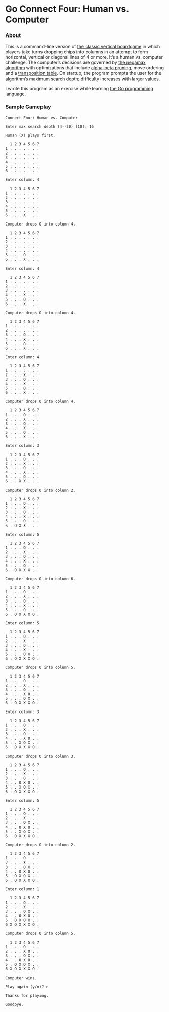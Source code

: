 # Go Connect Four: Human vs. Computer

### About

This is a command-line version of [the classic vertical boardgame](https://en.wikipedia.org/wiki/Connect_Four) in which players take turns dropping chips into columns in an attempt to form horizontal, vertical or diagonal lines of 4 or more.  It’s a human vs. computer challenge.  The computer’s decisions are governed by [the negamax algorithm](https://en.wikipedia.org/wiki/Negamax) with optimizations that include [alpha-beta pruning](https://en.wikipedia.org/wiki/Alpha%E2%80%93beta_pruning), move ordering and a [transposition table](https://en.wikipedia.org/wiki/Transposition_table).  On startup, the program prompts the user for the algorithm’s maximum search depth; difficulty increases with larger values.   

I wrote this program as an exercise while learning [the Go programming language](https://en.wikipedia.org/wiki/Go_(programming_language)).

### Sample Gameplay
```
Connect Four: Human vs. Computer     

Enter max search depth (4--20) [10]: 16

Human (X) plays first.

  1 2 3 4 5 6 7       
1 . . . . . . .       
2 . . . . . . .       
3 . . . . . . .       
4 . . . . . . .       
5 . . . . . . .       
6 . . . . . . .       

Enter column: 4

  1 2 3 4 5 6 7 
1 . . . . . . . 
2 . . . . . . . 
3 . . . . . . . 
4 . . . . . . . 
5 . . . . . . . 
6 . . . X . . . 

Computer drops O into column 4.

  1 2 3 4 5 6 7
1 . . . . . . .
2 . . . . . . .
3 . . . . . . .
4 . . . . . . .
5 . . . O . . .
6 . . . X . . .

Enter column: 4

  1 2 3 4 5 6 7
1 . . . . . . .
2 . . . . . . .
3 . . . . . . .
4 . . . X . . .
5 . . . O . . .
6 . . . X . . .

Computer drops O into column 4.

  1 2 3 4 5 6 7
1 . . . . . . .
2 . . . . . . .
3 . . . O . . .
4 . . . X . . .
5 . . . O . . .
6 . . . X . . .

Enter column: 4

  1 2 3 4 5 6 7
1 . . . . . . .
2 . . . X . . .
3 . . . O . . .
4 . . . X . . .
5 . . . O . . .
6 . . . X . . .

Computer drops O into column 4.

  1 2 3 4 5 6 7
1 . . . O . . .
2 . . . X . . .
3 . . . O . . .
4 . . . X . . .
5 . . . O . . .
6 . . . X . . .

Enter column: 3

  1 2 3 4 5 6 7
1 . . . O . . .
2 . . . X . . .
3 . . . O . . .
4 . . . X . . .
5 . . . O . . .
6 . . X X . . .

Computer drops O into column 2.

  1 2 3 4 5 6 7
1 . . . O . . .
2 . . . X . . .
3 . . . O . . .
4 . . . X . . .
5 . . . O . . .
6 . O X X . . .

Enter column: 5

  1 2 3 4 5 6 7
1 . . . O . . .
2 . . . X . . .
3 . . . O . . .
4 . . . X . . .
5 . . . O . . .
6 . O X X X . .

Computer drops O into column 6.

  1 2 3 4 5 6 7
1 . . . O . . .
2 . . . X . . .
3 . . . O . . .
4 . . . X . . .
5 . . . O . . .
6 . O X X X O .

Enter column: 5

  1 2 3 4 5 6 7
1 . . . O . . .
2 . . . X . . .
3 . . . O . . .
4 . . . X . . .
5 . . . O X . .
6 . O X X X O .

Computer drops O into column 5.

  1 2 3 4 5 6 7
1 . . . O . . .
2 . . . X . . .
3 . . . O . . .
4 . . . X O . .
5 . . . O X . .
6 . O X X X O .

Enter column: 3

  1 2 3 4 5 6 7
1 . . . O . . .
2 . . . X . . .
3 . . . O . . .
4 . . . X O . .
5 . . X O X . .
6 . O X X X O .

Computer drops O into column 3.

  1 2 3 4 5 6 7
1 . . . O . . .
2 . . . X . . .
3 . . . O . . .
4 . . O X O . .
5 . . X O X . .
6 . O X X X O .

Enter column: 5

  1 2 3 4 5 6 7
1 . . . O . . .
2 . . . X . . .
3 . . . O X . .
4 . . O X O . .
5 . . X O X . .
6 . O X X X O .

Computer drops O into column 2.

  1 2 3 4 5 6 7
1 . . . O . . .
2 . . . X . . .
3 . . . O X . .
4 . . O X O . .
5 . O X O X . .
6 . O X X X O .

Enter column: 1

  1 2 3 4 5 6 7
1 . . . O . . .
2 . . . X . . .
3 . . . O X . .
4 . . O X O . .
5 . O X O X . .
6 X O X X X O .

Computer drops O into column 5.

  1 2 3 4 5 6 7
1 . . . O . . .
2 . . . X O . .
3 . . . O X . .
4 . . O X O . .
5 . O X O X . .
6 X O X X X O .

Computer wins.

Play again (y/n)? n

Thanks for playing.

Goodbye.
```
